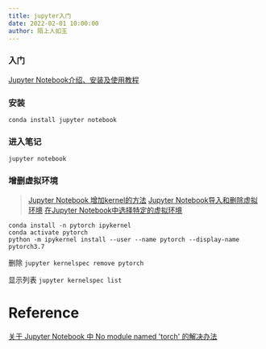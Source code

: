 ```yaml
---
title: jupyter入门
date: 2022-02-01 10:00:00
author: 陌上人如玉
---
```


### 入门

[Jupyter Notebook介绍、安装及使用教程](https://www.jianshu.com/p/91365f343585)

###  安装

```
conda install jupyter notebook
```

### 进入笔记

```
jupyter notebook
```

### 增删虚拟环境

>  [Jupyter Notebook 增加kernel的方法](https://blog.csdn.net/wj1066/article/details/72891667)
> [Jupyter Notebook导入和删除虚拟环境](https://blog.csdn.net/liuestcjun/article/details/101981269)
> [在Jupyter Notebook中选择特定的虚拟环境](https://blog.csdn.net/liminwang0311/article/details/86565111)

```Shell
conda install -n pytorch ipykernel
conda activate pytorch
python -m ipykernel install --user --name pytorch --display-name pytorch3.7
```

删除 `jupyter kernelspec remove pytorch`

显示列表 `jupyter kernelspec list` 

# Reference

[关于 Jupyter Notebook 中 No module named 'torch' 的解决办法](https://blog.csdn.net/weixin_41923658/article/details/103356336?utm_medium=distribute.pc_relevant_t0.none-task-blog-BlogCommendFromMachineLearnPai2-1.channel_param&depth_1-utm_source=distribute.pc_relevant_t0.none-task-blog-BlogCommendFromMachineLearnPai2-1.channel_param) 